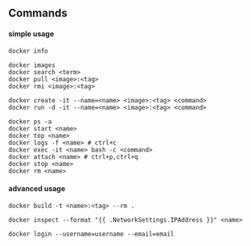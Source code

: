 ## Commands

#### simple usage

    docker info

    docker images
    docker search <term>
    docker pull <image>:<tag>
    docker rmi <image>:<tag>

    docker create -it --name=<name> <image>:<tag> <command>
    docker run -d -it --name=<name> <image>:<tag> <command>

    docker ps -a
    docker start <name>
    docker top <name>
    docker logs -f <name> # ctrl+c
    docker exec -it <name> bash -c <command>
    docker attach <name> # ctrl+p,ctrl+q
    docker stop <name>
    docker rm <name>

#### advanced usage

    docker build -t <name>:<tag> --rm .

    docker inspect --format "{{ .NetworkSettings.IPAddress }}" <name>

    docker login --username=username --email=email
